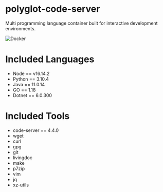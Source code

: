 # polyglot-code-server

Multi programming language container built for interactive development environments.

![Docker](https://github.com/jpwhite3/polyglot-code-server/workflows/Docker/badge.svg)

# Included Languages

- Node == v16.14.2
- Python == 3.10.4
- Java == 11.0.14
- GO == 1.18
- Dotnet == 6.0.300

# Included Tools

- code-server == 4.4.0
- wget
- curl
- gpg
- git
- livingdoc
- make
- p7zip
- vim
- jq
- xz-utils
